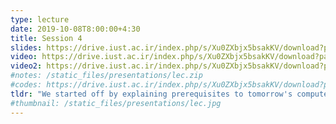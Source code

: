 ```yaml
---
type: lecture
date: 2019-10-08T8:00:00+4:30
title: Session 4
slides: https://drive.iust.ac.ir/index.php/s/Xu0ZXbjx5bsakKV/download?path=%2FSlides&files=lab2.pdf
video: https://drive.iust.ac.ir/index.php/s/Xu0ZXbjx5bsakKV/download?path=%2FVideos&files=lab2a.mp4
video2: https://drive.iust.ac.ir/index.php/s/Xu0ZXbjx5bsakKV/download?path=%2FVideos&files=lab2b.mp4
#notes: /static_files/presentations/lec.zip
#codes: https://drive.iust.ac.ir/index.php/s/Xu0ZXbjx5bsakKV/download?path=%2FCode&files=S4.zip
tldr: "We started off by explaining prerequisites to tomorrow's computer lab. We then explained how hard drives work and handed out hard drives for craft projects. All students must create a blog post on their website on creating their craft (or choose another topic of interest if you are not making a craft). We then talked about what a compiler does and looked at some disassembled code in visual studio. We explained how a variable is just a memory address. We stepped through code to see how the memory is updated as we change variable values. Finally, we wrote some simple python code to print out a space ship and start making functions to reduce repititions."
#thumbnail: /static_files/presentations/lec.jpg
---
```

